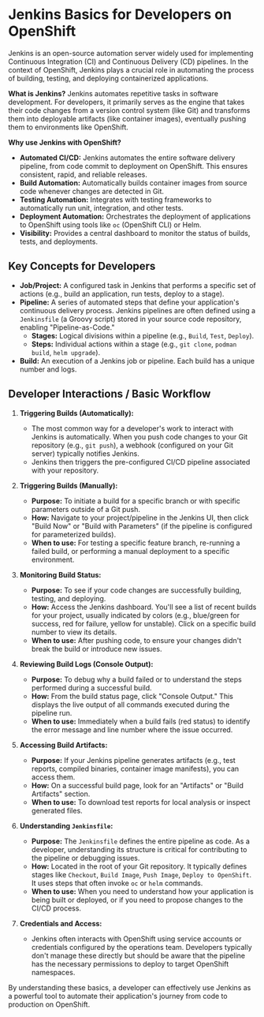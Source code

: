 # Jenkins Basics for Developers on OpenShift

Jenkins is an open-source automation server widely used for implementing Continuous Integration (CI) and Continuous Delivery (CD) pipelines. In the context of OpenShift, Jenkins plays a crucial role in automating the process of building, testing, and deploying containerized applications.

**What is Jenkins?**
Jenkins automates repetitive tasks in software development. For developers, it primarily serves as the engine that takes their code changes from a version control system (like Git) and transforms them into deployable artifacts (like container images), eventually pushing them to environments like OpenShift.

**Why use Jenkins with OpenShift?**

* **Automated CI/CD:** Jenkins automates the entire software delivery pipeline, from code commit to deployment on OpenShift. This ensures consistent, rapid, and reliable releases.
* **Build Automation:** Automatically builds container images from source code whenever changes are detected in Git.
* **Testing Automation:** Integrates with testing frameworks to automatically run unit, integration, and other tests.
* **Deployment Automation:** Orchestrates the deployment of applications to OpenShift using tools like `oc` (OpenShift CLI) or Helm.
* **Visibility:** Provides a central dashboard to monitor the status of builds, tests, and deployments.

## Key Concepts for Developers

* **Job/Project:** A configured task in Jenkins that performs a specific set of actions (e.g., build an application, run tests, deploy to a stage).
* **Pipeline:** A series of automated steps that define your application's continuous delivery process. Jenkins pipelines are often defined using a `Jenkinsfile` (a Groovy script) stored in your source code repository, enabling "Pipeline-as-Code."
  * **Stages:** Logical divisions within a pipeline (e.g., `Build`, `Test`, `Deploy`).
  * **Steps:** Individual actions within a stage (e.g., `git clone`, `podman build`, `helm upgrade`).
* **Build:** An execution of a Jenkins job or pipeline. Each build has a unique number and logs.

## Developer Interactions / Basic Workflow

1. **Triggering Builds (Automatically):**
    * The most common way for a developer's work to interact with Jenkins is automatically. When you push code changes to your Git repository (e.g., `git push`), a webhook (configured on your Git server) typically notifies Jenkins.
    * Jenkins then triggers the pre-configured CI/CD pipeline associated with your repository.

2. **Triggering Builds (Manually):**
    * **Purpose:** To initiate a build for a specific branch or with specific parameters outside of a Git push.
    * **How:** Navigate to your project/pipeline in the Jenkins UI, then click "Build Now" or "Build with Parameters" (if the pipeline is configured for parameterized builds).
    * **When to use:** For testing a specific feature branch, re-running a failed build, or performing a manual deployment to a specific environment.

3. **Monitoring Build Status:**
    * **Purpose:** To see if your code changes are successfully building, testing, and deploying.
    * **How:** Access the Jenkins dashboard. You'll see a list of recent builds for your project, usually indicated by colors (e.g., blue/green for success, red for failure, yellow for unstable). Click on a specific build number to view its details.
    * **When to use:** After pushing code, to ensure your changes didn't break the build or introduce new issues.

4. **Reviewing Build Logs (Console Output):**
    * **Purpose:** To debug why a build failed or to understand the steps performed during a successful build.
    * **How:** From the build status page, click "Console Output." This displays the live output of all commands executed during the pipeline run.
    * **When to use:** Immediately when a build fails (red status) to identify the error message and line number where the issue occurred.

5. **Accessing Build Artifacts:**
    * **Purpose:** If your Jenkins pipeline generates artifacts (e.g., test reports, compiled binaries, container image manifests), you can access them.
    * **How:** On a successful build page, look for an "Artifacts" or "Build Artifacts" section.
    * **When to use:** To download test reports for local analysis or inspect generated files.

6. **Understanding `Jenkinsfile`:**
    * **Purpose:** The `Jenkinsfile` defines the entire pipeline as code. As a developer, understanding its structure is critical for contributing to the pipeline or debugging issues.
    * **How:** Located in the root of your Git repository. It typically defines stages like `Checkout`, `Build Image`, `Push Image`, `Deploy to OpenShift`. It uses steps that often invoke `oc` or `helm` commands.
    * **When to use:** When you need to understand how your application is being built or deployed, or if you need to propose changes to the CI/CD process.

7. **Credentials and Access:**
    * Jenkins often interacts with OpenShift using service accounts or credentials configured by the operations team. Developers typically don't manage these directly but should be aware that the pipeline has the necessary permissions to deploy to target OpenShift namespaces.

By understanding these basics, a developer can effectively use Jenkins as a powerful tool to automate their application's journey from code to production on OpenShift.
